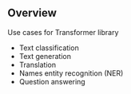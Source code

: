 ## Overview

Use cases for Transformer library
- Text classification
- Text generation
- Translation
- Names entity recognition (NER)
- Question answering
